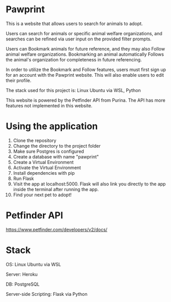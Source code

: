 # Pawprint

This is a website that allows users to search for animals to adopt.

Users can search for animals or specific animal welfare organizations, and searches can be refined via user input on the provided filter prompts.

Users can Bookmark animals for future reference, and they may also Follow animal welfare organizations. Bookmarking an animal automatically Follows the animal's organization for completeness in future referencing.

In order to utilize the Bookmark and Follow features, users must first sign up for an account with the Pawprint website. This will also enable users to edit their profile.

The stack used for this project is: Linux Ubuntu via WSL, Python

This website is powered by the Petfinder API from Purina. The API has more features not implemented in this website.

# Using the application

1. Clone the repository
2. Change the directory to the project folder
3. Make sure Postgres is configured
4. Create a database with name "pawprint"
5. Create a Virtual Environment
6. Activate the Virtual Environment
7. Install dependencies with pip
8. Run Flask
9. Visit the app at localhost:5000. Flask will also link you directly to the app inside the terminal after running the app.
10. Find your next pet to adopt!

# Petfinder API

https://www.petfinder.com/developers/v2/docs/

# Stack

OS: Linux Ubuntu via WSL

Server: Heroku

DB: PostgreSQL

Server-side Scripting: Flask via Python
